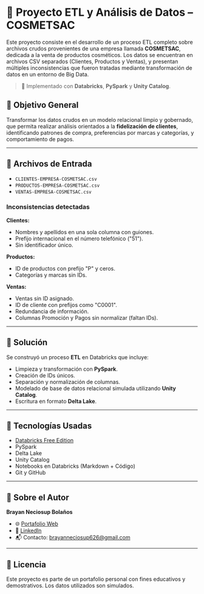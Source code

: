 # 🧼 Proyecto ETL y Análisis de Datos – COSMETSAC

Este proyecto consiste en el desarrollo de un proceso ETL completo sobre archivos crudos provenientes de una empresa llamada **COSMETSAC**, dedicada a la venta de productos cosméticos.
Los datos se encuentran en archivos CSV separados (Clientes, Productos y Ventas), y presentan múltiples inconsistencias que fueron tratadas mediante transformación de datos en un entorno de Big Data.

> 🚀 Implementado con **Databricks**, **PySpark** y **Unity Catalog**.

## 📌 Objetivo General

Transformar los datos crudos en un modelo relacional limpio y gobernado, que permita realizar análisis orientados a la **fidelización de clientes**, identificando patrones de compra, preferencias por marcas y categorías, y comportamiento de pagos.

---

## 📂 Archivos de Entrada

- `CLIENTES-EMPRESA-COSMETSAC.csv`
- `PRODUCTOS-EMPRESA-COSMETSAC.csv`
- `VENTAS-EMPRESA-COSMETSAC.csv`

### Inconsistencias detectadas

**Clientes:**
- Nombres y apellidos en una sola columna con guiones.
- Prefijo internacional en el número telefónico ("51").
- Sin identificador único.

**Productos:**
- ID de productos con prefijo "P" y ceros.
- Categorías y marcas sin IDs.

**Ventas:**
- Ventas sin ID asignado.
- ID de cliente con prefijos como "C0001".
- Redundancia de información.
- Columnas Promoción y Pagos sin normalizar (faltan IDs).

---

## 🔧 Solución

Se construyó un proceso **ETL** en Databricks que incluye:

- Limpieza y transformación con **PySpark**.
- Creación de IDs únicos.
- Separación y normalización de columnas.
- Modelado de base de datos relacional simulada utilizando **Unity Catalog**.
- Escritura en formato **Delta Lake**.
---

## 🧪 Tecnologías Usadas

- [Databricks Free Edition](https://dbc-89f542f8-2df6.cloud.databricks.com/?autoLogin=true&o=758509963140561)
- PySpark
- Delta Lake
- Unity Catalog
- Notebooks en Databricks (Markdown + Código)
- Git y GitHub

---

## 👤 Sobre el Autor

**Brayan Neciosup Bolaños**   

- 🌐 [Portafolio Web](https://bryanneciosup626.wixsite.com/brayandataanalitics)
- 💼 [LinkedIn](https://www.linkedin.com/in/brayan-rafael-neciosup-bola%C3%B1os-407a59246/)
- 📬 Contacto: brayanneciosup626@gmail.com

---

## 🪪 Licencia

Este proyecto es parte de un portafolio personal con fines educativos y demostrativos. Los datos utilizados son simulados.

